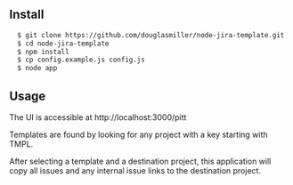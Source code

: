 ## Install
```sh
  $ git clone https://github.com/douglasmiller/node-jira-template.git
  $ cd node-jira-template
  $ npm install
  $ cp config.example.js config.js
  $ node app
```

## Usage
The UI is accessible at http://localhost:3000/pitt

Templates are found by looking for any project with a key starting with TMPL.

After selecting a template and a destination project, this application will copy all issues and any internal issue links to the destination project.
